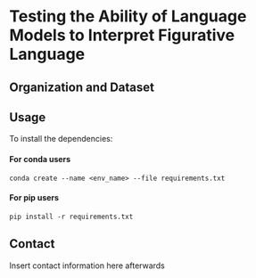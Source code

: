 # Testing the Ability of Language Models to Interpret Figurative Language

## Organization and Dataset

## Usage
To install the dependencies:

#### For conda users
`conda create --name <env_name> --file requirements.txt`

#### For pip users
`pip install -r requirements.txt`

## Contact 

Insert contact information here afterwards
